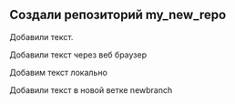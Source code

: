 ﻿##  Создали репозиторий my_new_repo

Добавили текст.

Добавили текст через веб браузер

Добавим текст локально

Добавили текст в новой ветке newbranch